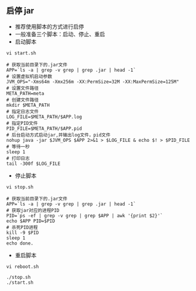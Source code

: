 ## 启停 jar
- 推荐使用脚本的方式进行启停
- 一般准备三个脚本：启动、停止、重启
- 启动脚本
```shell script
vi start.sh
```
```shell script
# 获取当前目录下的.jar文件
APP=`ls -a | grep -v grep | grep .jar | head -1`
# 设置虚拟机启动参数
JVM_OPS="-Xms64m -Xmx256m -XX:PermSize=32M -XX:MaxPermSize=125M"
# 设置文件路径
META_PATH=meta
# 创建文件路径
mkdir $META_PATH
# 指定日志文件
LOG_FILE=$META_PATH/$APP.log
# 指定PID文件
PID_FILE=$META_PATH/$APP.pid
# 后台启动方式启动jar,并输出log文件，pid文件
nohup java -jar $JVM_OPS $APP 2>&1 > $LOG_FILE & echo $! > $PID_FILE
# 等待一秒
sleep 1
# 打印日志
tail -300f $LOG_FILE
```
- 停止脚本
```shell script
vi stop.sh
```
```shell script
# 获取当前目录下的.jar文件
APP=`ls -a | grep -v grep | grep .jar | head -1`
# 获取jar对应的进程PID
PID=`ps -ef | grep -v grep | grep $APP | awk '{print $2}'`
echo $APP PID=$PID
# 杀死PID进程
kill -9 $PID
sleep 1
echo done.
```
- 重启脚本
```shell script
vi reboot.sh
```
```shell script
./stop.sh
./start.sh
```
